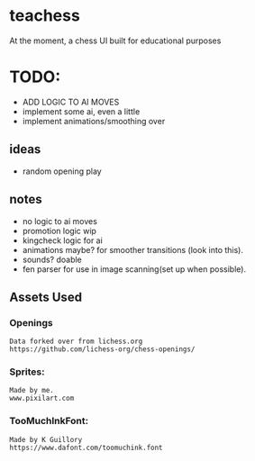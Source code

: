 # teachess
At the moment, a chess UI built for educational purposes
# TODO:
- ADD LOGIC TO AI MOVES
- implement some ai, even a little
- implement animations/smoothing over
## ideas
- random opening play
## notes
- no logic to ai moves
- promotion logic wip
- kingcheck logic for ai
- animations maybe? for smoother transitions (look into this).
- sounds? doable
- fen parser for use in image scanning(set up when possible).

## Assets Used
### Openings
    Data forked over from lichess.org
    https://github.com/lichess-org/chess-openings/

### Sprites:
    Made by me.
    www.pixilart.com
### TooMuchInkFont:
    Made by K Guillory
    https://www.dafont.com/toomuchink.font
    

